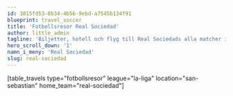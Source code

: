 ```yaml
---
id: 3815fd53-8b34-4b56-9ebd-a7545b134f91
blueprint: travel_soccer
title: 'Fotbollsresor Real Sociedad'
author: little_admin
tagline: 'Biljetter, hotell och flyg till Real Sociedads alla matcher i La Liga'
hero_scroll_down: '1'
namn_i_meny: 'Real Sociedad'
slug: real-sociedad
---
```

<p>[table_travels type="fotbollsresor" league="la-liga" location="san-sebastian" home_team="real-sociedad"]</p>
